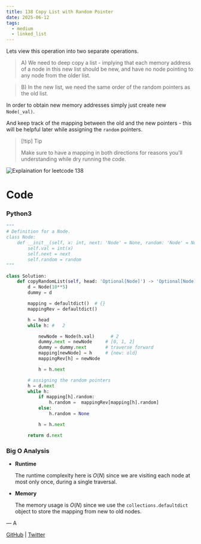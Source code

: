 ```yaml
---
title: 138 Copy List with Random Pointer
date: 2025-06-12
tags:
  - medium
  - linked_list
---
```


Lets view this operation into two separate operations.

> A) We need to deep copy a list - implying that each memory address of a node in this new list should be new, and have no node pointing to any node from the older list.

> B) In the new list, we need the same order of the random pointers as the old list.

In order to obtain new memory addresses simply just create new `Node(_val)`.

And keep track of the mapping between the old and the new pointers - this will be helpful later while assigning the `random` pointers.

> [!tip] Tip
>
> Make sure to have a mapping in both directions for reasons you'll understanding while dry running the code.

![Explaination for leetcode 138](leetcode-resources/images/lc_138.png)

# Code

### Python3

```python
"""
# Definition for a Node.
class Node:
    def __init__(self, x: int, next: 'Node' = None, random: 'Node' = None):
        self.val = int(x)
        self.next = next
        self.random = random
"""

class Solution:
    def copyRandomList(self, head: 'Optional[Node]') -> 'Optional[Node]':
        d = Node(10**5)
        dummy = d

        mapping = defaultdict()  # {}
        mappingRev = defaultdict()

        h = head
        while h: #   2

            newNode = Node(h.val)      # 2
            dummy.next = newNode     # [0, 1, 2]
            dummy = dummy.next       # traverse forward
            mapping[newNode] = h     # {new: old}
            mappingRev[h] = newNode

            h = h.next

        # assigning the random pointers
        h = d.next
        while h:
            if mapping[h].random:
                h.random =  mappingRev[mapping[h].random]
            else:
                h.random = None

            h = h.next

        return d.next
```

### Big O Analysis

- **Runtime**

  The runtime complexity here is $O(N)$ since we are visiting each node at most only once, during a single traversal.

- **Memory**

  The memory usage is $O(N)$ since we use the `collections.defaultdict` object to store the mapping from new to old nodes.

— A

[GitHub](https://github.com/athkdev) | [Twitter](https://twitter.com/athkdev)
